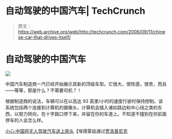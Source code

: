 # 自动驾驶的中国汽车| TechCrunch

> 原文：<https://web.archive.org/web/http://techcrunch.com/2006/09/11/chinese-car-that-drives-itself/>

# 自动驾驶的中国汽车

![](img/4291ea8960275968d58ad70478221f45.png)

中国汽车制造商一汽已经开始展示其新的顶级车型。它很大，很性感，很贵，而且——等等，那是什么？不需要司机？！

根据制造商的说法，车辆可以在以高达 93 英里/小时的速度行驶时保持控制。该系统包括两个连接到计算机的摄像头，计算机会插入诸如路边和中心线之类的东西，以努力转向，在十字路口停下来，并留在你的车道上。不知道不撞到在你前面停车的人会怎么样。

[小心:中国将无人驾驶汽车送上街头](https://web.archive.org/web/20130627213759/http://www.edmunds.com/insideline/do/News/articleId=116761)【埃德蒙兹通过[贾洛普尼克](https://web.archive.org/web/20130627213759/http://jalopnik.com/cars/gadgets/unmanned-in-the-streets-china-company-demos-driverless-car-199692.php)